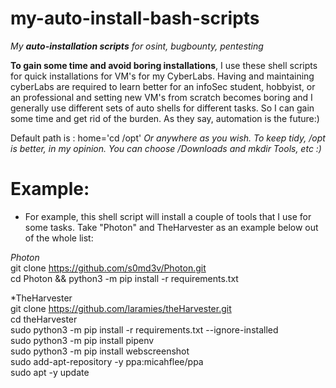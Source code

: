 # my-auto-install-bash-scripts

*My **auto-installation scripts** for osint, bugbounty, pentesting*


**To gain some time and avoid boring installations**, I use these shell scripts for quick installations for VM's for my CyberLabs. Having and maintaining cyberLabs are required to learn better for an infoSec student, hobbyist, or an professional and setting new VM's from scratch becomes boring and I generally use different sets of auto shells for different tasks. So I can gain some time and get rid of the burden. As they say, automation is the future:)

Default path is : home='cd /opt' 
*Or anywhere as you wish. To keep tidy, /opt is better, in my opinion. You can choose /Downloads and mkdir Tools, etc :)*

# Example:

- For example, this shell script will install a couple of tools that I use for some tasks. Take "Photon" and TheHarvester as an example below out of the whole list:

*Photon*<br /> 
git clone https://github.com/s0md3v/Photon.git<br />
cd Photon && python3 -m pip install -r requirements.txt

*TheHarvester<br /> 
git clone https://github.com/laramies/theHarvester.git<br />
cd theHarvester<br />
sudo python3 -m pip install -r requirements.txt --ignore-installed<br />
sudo python3 -m pip install pipenv<br />
sudo python3 -m pip install webscreenshot<br />
sudo add-apt-repository -y ppa:micahflee/ppa<br />
sudo apt -y update



